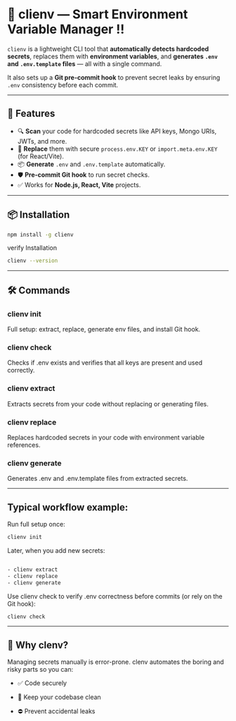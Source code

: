 # 🌿 clienv — Smart Environment Variable Manager !!

`clienv` is a lightweight CLI tool that **automatically detects hardcoded secrets**, replaces them with **environment variables**, and **generates `.env` and `.env.template` files** — all with a single command.

It also sets up a **Git pre-commit hook** to prevent secret leaks by ensuring `.env` consistency before each commit.

---

## 🚀 Features

- 🔍 **Scan** your code for hardcoded secrets like API keys, Mongo URIs, JWTs, and more.
- 🔁 **Replace** them with secure `process.env.KEY` or `import.meta.env.KEY` (for React/Vite).
- 📦 **Generate** `.env` and `.env.template` automatically.
- 🛡️ **Pre-commit Git hook** to run secret checks.
- ✅ Works for **Node.js, React, Vite** projects.

---

## 📦 Installation

```bash
npm install -g clienv
```
verify Installation
```bash
clienv --version
```
---

## 🛠️ Commands

  
### clienv init
 Full setup: extract, replace, generate env files, and install Git hook.

### clienv check
 Checks if .env exists and verifies that all keys are present and used correctly.

### clienv extract
 Extracts secrets from your code without replacing or generating files.

### clienv replace
Replaces hardcoded secrets in your code with environment variable references.

### clienv generate
 Generates .env and .env.template files from extracted secrets.

---

## Typical workflow example:

Run full setup once:

```bash
clienv init
```

Later, when you add new secrets:

```bash

- clienv extract
- clienv replace
- clienv generate
```

Use clienv check to verify .env correctness before commits (or rely on the Git hook):

```bash
clienv check
```
---

## 🧠 Why clenv?
Managing secrets manually is error-prone. clenv automates the boring and risky parts so you can:

- ✅ Code securely

- 🧼 Keep your codebase clean

- ⛔ Prevent accidental leaks


